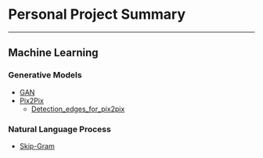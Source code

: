 # Personal Project Summary

----

## Machine Learning

### Generative Models
- [GAN](https://github.com/ski-net/dl_study_with_gluon/blob/master/GAN/GAN_1D_Array.ipynb)
- [Pix2Pix](https://github.com/ski-net/dl_study_with_gluon/blob/master/GAN/pix2pix.ipynb)
  - [Detection_edges_for_pix2pix](https://github.com/ski-net/dl_study_with_gluon/blob/master/GAN/detect_edges_for_pix2pix.ipynb)

### Natural Language Process
- [Skip-Gram](https://github.com/ski-net/dl_study_with_gluon/blob/master/Embedding/word2vec_skipgram_with_gluon.ipynb)
